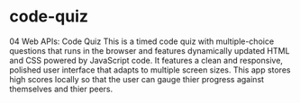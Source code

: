 # code-quiz
04 Web APIs: Code Quiz
This is a timed code quiz with multiple-choice questions that runs in the browser and features dynamically updated HTML and CSS powered by JavaScript code. It features a clean and responsive, polished user interface that adapts to multiple screen sizes. This app stores high scores locally so that the user can gauge thier progress against themselves and thier peers.
